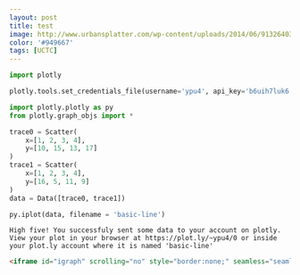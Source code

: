 ```yaml
---
layout: post
title: test
image: http://www.urbansplatter.com/wp-content/uploads/2014/06/91326403.jpg
color: '#949667'
tags: [UCTC]
---
```


```python
import plotly
```


```python
plotly.tools.set_credentials_file(username='ypu4', api_key='b6uih7luk6')
```


```python
import plotly.plotly as py
from plotly.graph_objs import *

trace0 = Scatter(
    x=[1, 2, 3, 4],
    y=[10, 15, 13, 17]
)
trace1 = Scatter(
    x=[1, 2, 3, 4],
    y=[16, 5, 11, 9]
)
data = Data([trace0, trace1])

py.iplot(data, filename = 'basic-line')
```

    High five! You successfuly sent some data to your account on plotly. View your plot in your browser at https://plot.ly/~ypu4/0 or inside your plot.ly account where it is named 'basic-line'
    



```html
<iframe id="igraph" scrolling="no" style="border:none;" seamless="seamless" src="https://plot.ly/~ypu4/0.embed" height="525px" width="100%"></iframe>
```



```python

```


```python

```


```python

```


```python

```


```python

```


```python

```
